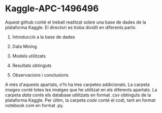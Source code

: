 # Kaggle-APC-1496496
Aquest github conté el treball realitzat sobre una base de dades de la plataforma Kaggle.
El directori es troba dividit en diferents parts:

1. Introducció a la base de dades

2. Data Mining

3. Models utilitzats

4. Resultats obtinguts

5. Observacions i conclusions

A més d'aquests apartats, n'hi ha tres carpetes addicionals. La carpeta *images* conté totes 
les imatges que  he utilitzat en els diferents apartats. La carpeta *data* conte els database
utilitzats en format .csv obtinguts de la plataforma Kaggle. Per últim, la carpeta *code*
conté el codi, tant en format notebook com en format .py.
